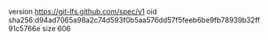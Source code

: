 version https://git-lfs.github.com/spec/v1
oid sha256:d94ad7065a98a2c74d593f0b5aa576dd57f5feeb6be9fb78939b32ff91c5766e
size 606
